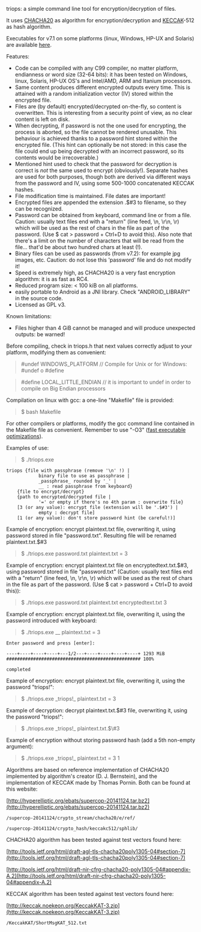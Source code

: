 triops: a simple command line tool for encryption/decryption of files.   

It uses [CHACHA20](http://en.wikipedia.org/wiki/Salsa20#ChaCha_variant) as algorithm for encryption/decryption and [KECCAK](http://en.wikipedia.org/wiki/SHA-3)-512 as hash algorithm.   

Executables for v7.1 on some platforms (linux, Windows, HP-UX and Solaris) are available [here](https://circulosmeos.wordpress.com/2015/05/18/triops-a-multiplatform-cmdline-encryption-tool-using-chacha20-keccak).   

Features:   

* Code can be compiled with any C99 compiler, no matter platform, endianness or word size (32-64 bits): it has been tested on Windows, linux, Solaris, HP-UX OS's and Intel/AMD, ARM and Itanium processors.
* Same content produces different encrypted outputs every time. This is attained with a random initialization vector (IV) stored within the encrypted file.
* Files are (by default) encrypted/decrypted on-the-fly, so content is overwritten. This is interesting from a security point of view, as no clear content is left on disk.
* When decrypting, if password is not the one used for encrypting, the process is aborted, so the file cannot be rendered unusable. This behaviour is achieved thanks to a password hint stored within the encrypted file. (This hint can optionally be not stored: in this case the file could end up being decrypted with an incorrect password, so its contents would be irrecoverable.)
* Mentioned hint used to check that the password for decryption is correct is *not* the same used to encrypt (obviously!). Separate hashes are used for both purposes, though both are derived via different ways from the password and IV, using some 500-1000 concatenated KECCAK hashes.
* File modification time is maintained. File dates are important!
* Encrypted files are appended the extension .$#3 to filename, so they can be recognized.
* Password can be obtained from keyboard, command line or from a file. Caution: usually text files end with a "return" (line feed, \n, \r\n, \r) which will be used as the rest of chars in the file as part of the password. (Use $ cat > password + Ctrl+D to avoid this). Also note that there's a limit on the number of characters that will be read from the file... that'd be about two hundred chars at least (!).
* Binary files can be used as passwords (from v7.2): for example jpg images, etc. Caution: do not lose this 'password' file and do not modify it!
* Speed is extremely high, as CHACHA20 is a very fast encryption algorithm: it is as fast as RC4.
* Reduced program size: < 100 kiB on all platforms.
* easily portable to Android as a JNI library. Check "ANDROID_LIBRARY" in the source code.
* Licensed as GPL v3.

Known limitations:   

* Files higher than 4 GiB cannot be managed and will produce unexpected outputs: be warned!   
   
   
   
Before compiling, check in triops.h that next values correctly adjust to your platform, modifying them as convenient:   

>    #undef WINDOWS_PLATFORM     // Compile for Unix or for Windows: #undef o #define   

>    #define LOCAL_LITTLE_ENDIAN    // it is important to undef in order to compile on Big Endian processors   

Compilation on linux with gcc: a one-line "Makefile" file is provided:   

>    $ bash Makefile   

For other compilers or platforms, modify the gcc command line contained in the Makefile file as convenient. Remember to use "-O3" ([fast executable optimizations](https://gcc.gnu.org/onlinedocs/gcc-4.7.1/gcc/Optimize-Options.html#Optimize-Options)). 
   
   
   
Examples of use:   

>    $ ./triops.exe   

    triops {file with passphrase (remove '\n' !) |   
                binary file to use as passphrase |   
                _passphrase_ rounded by '_' |   
                __ : read passphrase from keyboard}   
        {file to encrypt/decrypt}   
        {path to encrypted/decrypted file |   
                '=' or empty if there's no 4th param : overwrite file}   
        [3 (or any value): encrypt file (extension will be '.$#3') |   
                empty : decrypt file]   
        [1 (or any value): don't store password hint (be careful!)]   


Example of encryption: encrypt plaintext.txt file, overwriting it, using password stored in file "password.txt". Resulting file will be renamed plaintext.txt.$#3   

>    $ ./triops.exe password.txt plaintext.txt = 3   

Example of encryption: encrypt plaintext.txt file on encryptedtext.txt.$#3, using password stored in file "password.txt" (Caution: usually text files end with a "return" (line feed, \n, \r\n, \r) which will be used as the rest of chars in the file as part of the password. (Use $ cat > password + Ctrl+D to avoid this)):   

>    $ ./triops.exe password.txt plaintext.txt encryptedtext.txt 3   

Example of encryption: encrypt plaintext.txt file, overwriting it, using the password introduced with keyboard:   

>    $ ./triops.exe \_\_ plaintext.txt = 3   

    Enter password and press [enter]:   

    ----+----+----+----+---1/2---+----+----+----+----+ 1293 MiB   
    ################################################## 100%   

    completed   

Example of encryption: encrypt plaintext.txt file, overwriting it, using the password "triops!":   

>    $ ./triops.exe \_triops!\_ plaintext.txt = 3   

Example of decryption: decrypt plaintext.txt.$#3 file, overwriting it, using the password "triops!":   

>    $ ./triops.exe \_triops!\_ plaintext.txt.\$\\#3   

Example of encryption without storing password hash (add a 5th non-empty argument):   

>    $ ./triops.exe \_triops!\_ plaintext.txt = 3 1   
   
     
   
   
Algorithms are based on reference implementation of CHACHA20 implemented by algorithm's creator (D. J. Bernstein), and the implementation of KECCAK made by Thomas Pornin. Both can be found at this website:   

[http://hyperelliptic.org/ebats/supercop-20141124.tar.bz2](http://hyperelliptic.org/ebats/supercop-20141124.tar.bz2)   

    /supercop-20141124/crypto_stream/chacha20/e/ref/   

    /supercop-20141124/crypto_hash/keccakc512/sphlib/   

CHACHA20 algorithm has been tested against test vectors found here:   

[http://tools.ietf.org/html/draft-agl-tls-chacha20poly1305-04#section-7](http://tools.ietf.org/html/draft-agl-tls-chacha20poly1305-04#section-7)   

[http://tools.ietf.org/html/draft-nir-cfrg-chacha20-poly1305-04#appendix-A.2](http://tools.ietf.org/html/draft-nir-cfrg-chacha20-poly1305-04#appendix-A.2)   

KECCAK algorithm has been tested against test vectors found here:   

[http://keccak.noekeon.org/KeccakKAT-3.zip](http://keccak.noekeon.org/KeccakKAT-3.zip)   

    /KeccakKAT/ShortMsgKAT_512.txt   

